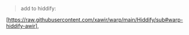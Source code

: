 >add to hiddify:

[https://raw.githubusercontent.com/xawir/warp/main/Hiddify/sub#warp-hiddify-awir],